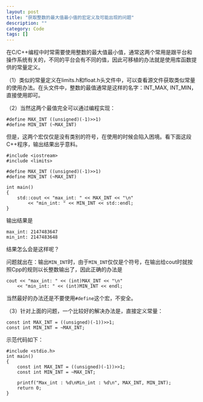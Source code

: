 ```yaml
---
layout: post
title: "获取整数的最大值最小值的宏定义及可能出现的问题"
description: ""
category: Code
tags: []
---
```


在C/C++编程中时常需要使用整数的最大值最小值，通常这两个常用是跟平台和操作系统有关的，不同的平台会有不同的值，因此可移植的办法就是使用库函数提供的常量定义。

（1）类似的常量定义在limits.h和float.h头文件中，可以查看源文件获取类似常量的使用办法。在头文件中，整数的最值通常是这样的名字：INT_MAX, INT_MIN，直接使用即可。

（2）当然这两个最值完全可以通过编程实现：

	#define MAX_INT ((unsigned)(-1)>>1)
	#define MIN_INT (~MAX_INT)

但是，这两个宏仅仅是没有类别的符号，在使用的时候会陷入困境。看下面这段C++程序，输出结果出乎意料。

	#include <iostream>
	#include <limits>

	#define MAX_INT ((unsigned)(-1)>>1)
	#define MIN_INT (~MAX_INT)

	int main()
	{
	    std::cout << "max_int: " << MAX_INT << "\n"
	        << "min_int: " << MIN_INT << std::endl;
	}

输出结果是

	max_int: 2147483647
	min_int: 2147483648

结果怎么会是这样呢？

问题就出在：输出`MIN_INT`时，由于`MIN_INT`仅仅是个符号，在输出给cout时就按照Cpp的规则以长整数输出了，因此正确的办法是

    cout << "max_int: " << (int)MAX_INT << "\n"
        << "min_int: " << (int)MIN_INT << endl;

当然最好的办法还是不要使用`#define`这个宏，不安全。

（3）针对上面的问题，一个比较好的解决办法是，直接定义常量：

	const int MAX_INT = ((unsigned)(-1))>>1;
	const int MIN_INT = ~MAX_INT;

示范代码如下：

	#include <stdio.h>
	int main()
	{
	    const int MAX_INT = ((unsigned)(-1))>>1;
	    const int MIN_INT = ~MAX_INT;

	    printf("Max_int : %d\nMin_int : %d\n", MAX_INT, MIN_INT);
	    return 0;
	}
